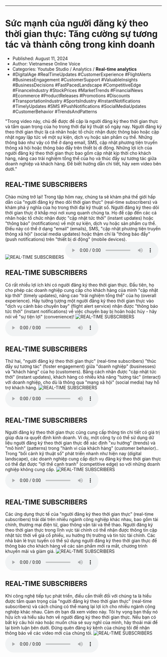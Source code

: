 
---

# Sức mạnh của người đăng ký theo thời gian thực: Tăng cường sự tương tác và thành công trong kinh doanh

- Published: August 11, 2024
- Author: Vietnamese Online Voice
- Categories: Youtube Studio / Analytics / **Real-time analytics**
- #DigitalAge #RealTimeUpdates #CustomerExperience #FlightAlerts #BusinessEngagement #CustomerSupport #ValuableInsights #BusinessDecisions #FastPacedLandscape #CompetitiveEdge #FinanceIndustry #StockPrices #MarketTrends #FinancialNews #Ecommerce #ProductReleases #Promotions #Discounts #TransportationIndustry #SportsIndustry #InstantNotifications #TimelyUpdates #SMS #PushNotifications #SocialMediaUpdates #CustomerBehavior #TrendsAndPatterns

"Trong video này, chủ đề được đề cập là người đăng ký theo thời gian thực và tầm quan trọng của họ trong thời đại kỹ thuật số ngày nay. Người đăng ký theo thời gian thực là cá nhân hoặc tổ chức nhận được thông báo hoặc cập nhật ngay lập tức về một sự kiện, dịch vụ hoặc sản phẩm cụ thể. Những thông báo như vậy có thể ở dạng email, SMS, cập nhật phương tiện truyền thông xã hội hoặc thông báo đẩy trên thiết bị di động. Những lợi ích của người đăng ký theo thời gian thực bao gồm cập nhật kịp thời cho khách hàng, nâng cao trải nghiệm tổng thể của họ và thúc đẩy sự tương tác giữa doanh nghiệp và khách hàng. Để biết hướng dẫn chi tiết, hãy xem video bên dưới."


## REAL-TIME SUBSCRIBERS

Chào mừng trở lại! Trong tập hôm nay, chúng ta sẽ khám phá thế giới hấp dẫn của "người đăng ký theo dõi thời gian thực" (real-time subscribers) và khám phá ý nghĩa của họ trong thời đại kỹ thuật số. Người đăng ký theo dõi thời gian thực ở khắp mọi nơi xung quanh chúng ta. Họ đề cập đến các cá nhân hoặc tổ chức nhận được "cập nhật tức thời" (instant updates) hoặc "thông báo" (notifications) về một sự kiện, dịch vụ hoặc sản phẩm cụ thể. Điều này có thể ở dạng "email" (emails), SMS, "cập nhật phương tiện truyền thông xã hội" (social media updates) hoặc thậm chí là "thông báo đẩy" (push notifications) trên "thiết bị di động" (mobile devices).
![REAL-TIME SUBSCRIBERS](https://http-archiver-apis-production-80.schnworks.com/storage/images/transitions/2024-08-11/transition-28078560072-Montserrat-Medium-880E4F.jpg)
<audio controls>
    <source src="https://http-archiver-apis-production-80.schnworks.com/storage/storage/audio/file-30166097560.mp3" type="audio/mpeg">
</audio>



## REAL-TIME SUBSCRIBERS

Có rất nhiều lợi ích khi có người đăng ký theo thời gian thực. Đầu tiên, họ cho phép các doanh nghiệp cung cấp cho khách hàng của mình "cập nhật kịp thời" (timely updates), nâng cao "trải nghiệm tổng thể" của họ (overall experience). Hãy tưởng tượng một người đăng ký theo thời gian thực vào "dịch vụ cảnh báo chuyến bay" (flight alert service) nhận được "thông báo tức thời" (instant notifications) về việc chuyến bay bị hoãn hoặc hủy - hãy nói về "sự tiện lợi" (convenience)!
![REAL-TIME SUBSCRIBERS](https://http-archiver-apis-production-80.schnworks.com/storage/images/transitions/2024-08-11/transition--35934863546-Montserrat-Bold-4A148C.jpg)
<audio controls>
    <source src="https://http-archiver-apis-production-80.schnworks.com/storage/storage/audio/file-28078620403.mp3" type="audio/mpeg">
</audio>



## REAL-TIME SUBSCRIBERS

Thứ hai, "người đăng ký theo thời gian thực" (real-time subscribers) "thúc đẩy sự tương tác" (foster engagement) giữa "doanh nghiệp" (businesses) và "khách hàng" của họ (customers). Bằng cách nhận được "cập nhật tức thời" (instant updates), khách hàng có nhiều khả năng "tương tác" (interact) với doanh nghiệp, cho dù là thông qua "mạng xã hội" (social media) hay hỗ trợ khách hàng.
![REAL-TIME SUBSCRIBERS](https://http-archiver-apis-production-80.schnworks.com/storage/images/transitions/2024-08-11/transition-9233174725-Montserrat-Thin-9C27B0.jpg)
<audio controls>
    <source src="https://http-archiver-apis-production-80.schnworks.com/storage/storage/audio/file-14932377245.mp3" type="audio/mpeg">
</audio>



## REAL-TIME SUBSCRIBERS

Người đăng ký theo thời gian thực cũng cung cấp thông tin chi tiết có giá trị giúp đưa ra quyết định kinh doanh. Ví dụ, một công ty có thể sử dụng dữ liệu người đăng ký theo thời gian thực để xác định "xu hướng" (trends) và "mô hình" (patterns) trong "hành vi của khách hàng" (customer behavior).. Trong "bối cảnh kỹ thuật số" phát triển nhanh như hiện nay (digital landscape), các doanh nghiệp cung cấp dịch vụ đăng ký theo thời gian thực có thể đạt được "lợi thế cạnh tranh" (competitive edge) so với những doanh nghiệp không cung cấp.
![REAL-TIME SUBSCRIBERS](https://http-archiver-apis-production-80.schnworks.com/storage/images/transitions/2024-08-11/transition--1101438011-Montserrat-ExtraBold-283593.jpg)
<audio controls>
    <source src="https://http-archiver-apis-production-80.schnworks.com/storage/storage/audio/file-19277134408.mp3" type="audio/mpeg">
</audio>



## REAL-TIME SUBSCRIBERS

Các ứng dụng thực tế của "người đăng ký theo thời gian thực" (real-time subscribers) trải dài trên nhiều ngành công nghiệp khác nhau, bao gồm tài chính, thương mại điện tử, giao thông vận tải và thể thao. Người đăng ký theo thời gian thực trong lĩnh vực tài chính có thể nhận được thông tin cập nhật tức thời về giá cổ phiếu, xu hướng thị trường và tin tức tài chính. Các nhà bán lẻ trực tuyến có thể sử dụng người đăng ký theo thời gian thực để thông báo cho khách hàng về các sản phẩm mới ra mắt, chương trình khuyến mãi và giảm giá.
![REAL-TIME SUBSCRIBERS](https://http-archiver-apis-production-80.schnworks.com/storage/images/transitions/2024-08-11/transition--1296725238-Montserrat-Medium-283593.jpg)
<audio controls>
    <source src="https://http-archiver-apis-production-80.schnworks.com/storage/storage/audio/file-10469918936.mp3" type="audio/mpeg">
</audio>



## REAL-TIME SUBSCRIBERS

Khi công nghệ tiếp tục phát triển, điều cần thiết đối với chúng ta là hiểu được tầm quan trọng của "người đăng ký theo thời gian thực" (real-time subscribers) và cách chúng có thể mang lại lợi ích cho nhiều ngành công nghiệp khác nhau. Cảm ơn bạn đã xem video này. Tôi hy vọng bạn thấy nó hữu ích và hiểu sâu hơn về người đăng ký theo thời gian thực. Nếu bạn có bất kỳ câu hỏi nào hoặc muốn chia sẻ suy nghĩ của mình, hãy thoải mái để lại bình luận bên dưới. Đừng quên đăng ký kênh của chúng tôi để nhận thông báo về các video mới của chúng tôi.
![REAL-TIME SUBSCRIBERS](https://http-archiver-apis-production-80.schnworks.com/storage/images/transitions/2024-08-11/transition-45232396165-Montserrat-Bold-673AB7.jpg)
<audio controls>
    <source src="https://http-archiver-apis-production-80.schnworks.com/storage/storage/audio/file-61788845996.mp3" type="audio/mpeg">
</audio>


